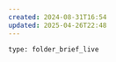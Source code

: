 ```yaml
---
created: 2024-08-31T16:54
updated: 2025-04-26T22:48
---
```

 
```ccard
type: folder_brief_live
```
 
